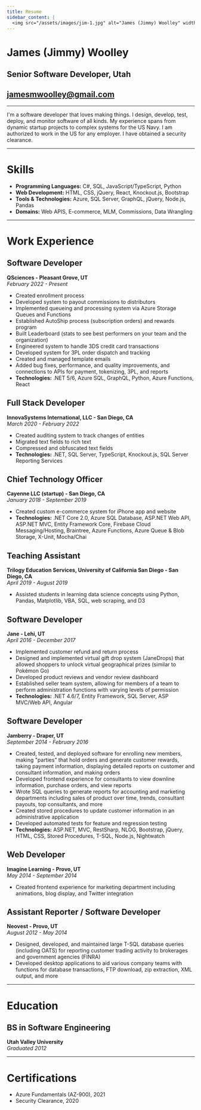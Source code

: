 ```yaml
---
title: Resume
sidebar_content: |
  <img src="/assets/images/jim-1.jpg" alt="James (Jimmy) Woolley" width="400"/>
---
```

# James (Jimmy) Woolley
## Senior Software Developer, Utah
## jamesmwoolley@gmail.com

---

I'm a software developer that loves making things. I design, develop, test, deploy, and monitor software of all kinds. My experience spans from dynamic startup projects to complex systems for the US Navy. I am authorized to work in the US for any employer. I have obtained a security clearance.

---

# Skills

- **Programming Languages:** C#, SQL, JavaScript/TypeScript, Python
- **Web Development:** HTML, CSS, jQuery, React, Knockout.js, Bootstrap
- **Tools & Technologies:** Azure, SQL Server, GraphQL, jQuery, Node.js, Pandas
- **Domains:** Web APIS, E-commerce, MLM, Commissions, Data Wrangling

---

# Work Experience

## Software Developer
**QSciences - Pleasant Grove, UT**\
_February 2022 - Present_

- Created enrollment process
- Developed system to payout commissions to distributors
- Implemented queueing and processing system via Azure Storage Queues and Functions
- Established AutoShip process (subscription orders) and rewards program
- Built Leaderboard (stats to see best performers on your team and the organization)
- Engineered system to handle 3DS credit card transactions
- Developed system for 3PL order dispatch and tracking
- Created and managed template emails
- Added bug fixes, performance, and quality improvements, and connections to APIs for payment, tokenizing, 3PL, and reports
- **Technologies:** .NET 5/6, Azure SQL, GraphQL, Python, Azure Functions, React

## Full Stack Developer
**InnovaSystems International, LLC - San Diego, CA**\
_March 2020 - February 2022_

- Created auditing system to track changes of entities
- Migrated text fields to rich text
- Compressed and obfuscated text fields
- **Technologies:** .NET, SQL Server, TypeScript, Knockout.js, SQL Server Reporting Services

## Chief Technology Officer
**Cayenne LLC (startup) - San Diego, CA**\
_January 2018 - September 2019_

- Created custom e-commerce system for iPhone app and website
- **Technologies:** .NET Core 2.0, Azure SQL Database, ASP.NET Web API, ASP.NET MVC, Entity Framework Core, Firebase Cloud Messaging/Hosting, Braintree, Azure Functions, Azure Queue & Blob Storage, X-Unit, Mocha/Chai

## Teaching Assistant
**Trilogy Education Services, University of California San Diego - San Diego, CA**\
_April 2019 - August 2019_

- Assisted students in learning data science concepts using Python, Pandas, Matplotlib, VBA, SQL, web scraping, and D3

## Software Developer
**Jane - Lehi, UT**\
_April 2016 - December 2017_

- Implemented customer refund and return process
- Designed and implemented virtual gift drop system (JaneDrops) that allowed shoppers to unlock virtual geographical prizes (similar to Pokémon Go)
- Developed product reviews and vendor review dashboard
- Established seller team system, allowing for members of a team to perform administration functions with varying levels of permission
- **Technologies:** .NET 4.6/7, Entity Framework, SQL Server, ASP MVC/Web API, Angular

## Software Developer
**Jamberry - Draper, UT**\
_September 2014 - February 2016_

- Created, tested, and deployed software for enrolling new members, making "parties" that hold orders and generate customer rewards, taking payment information, displaying detailed reports on customer and consultant information, and making orders
- Developed frontend experience for consultants to view downline information, purchase orders, and view reports
- Wrote SQL queries to generate reports for accounting and marketing departments including sales of product over time, trends, consultant payouts, top consultants, and more
- Created stored procedures to update customer information in an administrative application
- Developed automated tests for feature and regression testing
- **Technologies:** ASP.NET, MVC, RestSharp, NLOG, Bootstrap, jQuery, HTML, CSS, Stored Procedures, T-SQL, Node.js, Nightwatch

## Web Developer
**Imagine Learning - Provo, UT**\
_May 2014 - September 2014_

- Created frontend experience for marketing department including animations, blog display, and Twitter integration

## Assistant Reporter / Software Developer
**Neovest - Provo, UT**\
_August 2012 - May 2014_

- Designed, developed, and maintained large T-SQL database queries (including OATS) for reporting customer trading activity to brokerages and government agencies (FINRA)
- Developed desktop applications to aid various company teams with functions for database transactions, FTP download, zip extraction, XML output, and more

---

# Education

## BS in Software Engineering
**Utah Valley University**\
_Graduated 2012_

---

# Certifications

- Azure Fundamentals (AZ-900), 2021
- Security Clearance, 2020